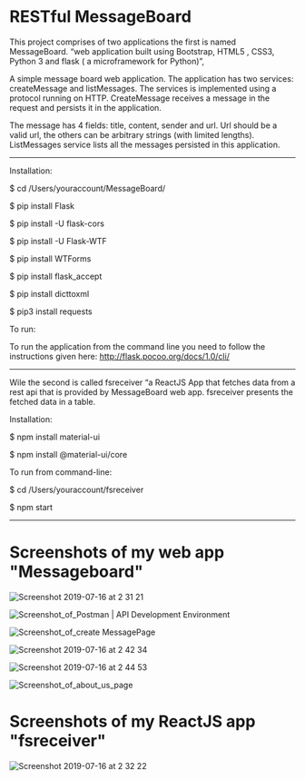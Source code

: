 # RESTful MessageBoard

This project comprises of two applications the first is named MessageBoard. “web application built using Bootstrap, HTML5 , CSS3, Python 3 and flask ( a microframework for Python)”, 

 A simple message board web application. The application has two services: createMessage and listMessages. The services is implemented using a protocol running on HTTP.
CreateMessage receives a message in the request and persists it in the application.
 
The message has 4 fields: title, content, sender and url. Url should be a valid url, the others can be arbitrary strings (with limited lengths). ListMessages service lists all the messages persisted in this application.

-----------------------------------------------------------------------------------------------------
Installation:
 
 
$ cd /Users/youraccount/MessageBoard/

$ pip install Flask

$ pip install -U flask-cors

$ pip install -U Flask-WTF

$ pip install WTForms

$ pip install flask_accept

$ pip install dicttoxml

$ pip3 install requests
 


To run:


To run the application from the command line you need to follow the instructions given here: http://flask.pocoo.org/docs/1.0/cli/

-----------------------------------------------------------------------------------------------------

Wile the second is called fsreceiver “a ReactJS App that fetches data from a rest api that is provided by MessageBoard web app. fsreceiver presents the fetched data in a table.


Installation:

$ npm install material-ui

$ npm install @material-ui/core


To run from command-line:

$ cd /Users/youraccount/fsreceiver

$ npm start

-----------------------------------------------------------------------------------------------------


# Screenshots of my web app "Messageboard"

![Screenshot 2019-07-16 at 2 31 21](https://user-images.githubusercontent.com/32483438/61255625-02682200-a772-11e9-98fc-9953c2879ac6.png)


![Screenshot_of_Postman | API Development Environment](https://user-images.githubusercontent.com/32483438/61091139-aa67ad80-a449-11e9-8847-d0a87b1bc0c7.png)

![Screenshot_of_create MessagePage](https://user-images.githubusercontent.com/32483438/61091138-a9cf1700-a449-11e9-8ed6-504dfd10be5b.png)


![Screenshot 2019-07-16 at 2 42 34](https://user-images.githubusercontent.com/32483438/61255951-748d3680-a773-11e9-9e4b-cc51b36b4099.png)

![Screenshot 2019-07-16 at 2 44 53](https://user-images.githubusercontent.com/32483438/61256009-bf0eb300-a773-11e9-8f0f-466588dcf6e0.png)


![Screenshot_of_about_us_page](https://user-images.githubusercontent.com/32483438/61091137-a9cf1700-a449-11e9-9830-c2201082e74b.png)



# Screenshots of my ReactJS app "fsreceiver"



![Screenshot 2019-07-16 at 2 32 22](https://user-images.githubusercontent.com/32483438/61255622-fc724100-a771-11e9-9788-a88b2c3f4763.png)

